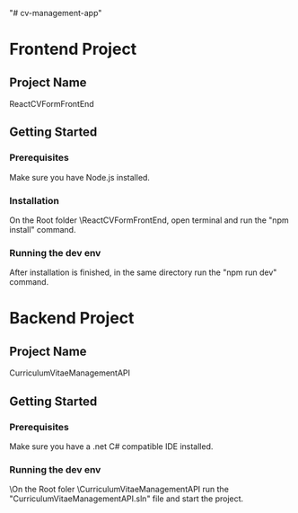 "# cv-management-app" 

# Frontend Project

## Project Name 
ReactCVFormFrontEnd

## Getting Started 

### Prerequisites 
Make sure you have Node.js installed. 

### Installation
On the Root folder \ReactCVFormFrontEnd, open terminal and run the "npm install" command.

### Running the dev env
After installation is finished, in the same directory run the "npm run dev" command.

# Backend Project

## Project Name 
CurriculumVitaeManagementAPI

## Getting Started 

### Prerequisites 
Make sure you have a .net C# compatible IDE installed. 

### Running the dev env
\On the Root foler \CurriculumVitaeManagementAPI run the "CurriculumVitaeManagementAPI.sln" file and start the project.
